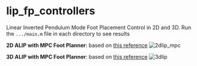 # lip_fp_controllers
Linear Inverted Pendulum Mode Foot Placement Control in 2D and 3D. Run the `.../main.m` file in each directory to see results

**2D ALIP with MPC Foot Planner**: based on [this reference](https://arxiv.org/abs/2109.14862)
![2dlip_mpc](https://github.com/grantgib/lip_fp_controllers/blob/master/.gifs/2dlip_mpc.gif)

**3D ALIP with MPC Foot Planner**: based on [this reference](https://arxiv.org/abs/2109.14862)
![3dlip](https://github.com/grantgib/lip_fp_controllers/blob/master/.gifs/3dlip.gif)

